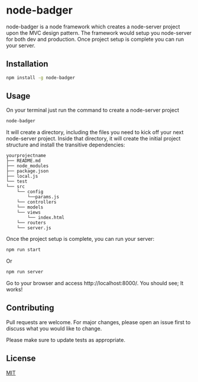 # node-badger

node-badger is a node framework which creates a node-server project upon the MVC design pattern. The framework would setup you node-server for both dev and production. Once project setup is complete you can run your server.

## Installation

```bash
npm install -g node-badger
```

## Usage

On your terminal just run the command to create a node-server project

```bash
node-badger
```
It will create a directory, including the files you need to kick off your next node-server project. Inside that directory, it will create the initial project structure and install the transitive dependencies:

```
yourprojectname
├── README.md
├── node_modules
├── package.json
├── local.js
└── test
└── src
    └── config
        └──params.js
    └── controllers
    └── models
    └── views
        └── index.html
    └── routers
    └── server.js
```

Once the project setup is complete, you can run your server:

```bash
npm run start
```
Or

```bash
npm run server
```

Go to your browser and access http://localhost:8000/. You should see; It works!

## Contributing
Pull requests are welcome. For major changes, please open an issue first to discuss what you would like to change.

Please make sure to update tests as appropriate.

## License
[MIT](https://choosealicense.com/licenses/mit/)




